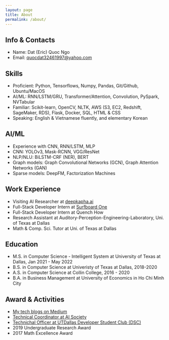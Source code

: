 ```yaml
---
layout: page
title: About
permalink: /about/
---
```


## Info & Contacts
* Name: Dat (Eric) Quoc Ngo
* Email: quocdat32461997@yahoo.com

## Skills
* Proficient: 	Python, Tensorflows, Numpy, Pandas, Git/Github, Ubuntu/MacOS
* AI/ML: 	RNN/LSTM/GRU, Transformer/Attention, Convolution, PySpark, NVTabular
* Familiar:	Scikit-learn, OpenCV, NLTK, AWS (S3, EC2, Redshift, SageMaker, RDS), Flask, Docker, SQL, HTML & CSS
* Speaking: English & Vietnamese fluently, and elementary Korean

## AI/ML
* Experience with CNN, RNN/LSTM, MLP
* CNN: YOLOv3, Mask-RCNN, VGG/ResNet
* NLP/NLU: BiLSTM-CRF (NER), BERT
* Graph models: Graph Convolutional Networks (GCN), Graph Attention Networks (GAN)
* Sparse models: DeepFM, Factorization Machines

## Work Experience
* Visiting AI Researcher at [deepkapha.ai](https://deepkapha.ai/)
* Full-Stack Developer Intern at [Surfboard One](https://www.linkedin.com/company/surfboardco/)
* Full-Stack Developer Intern at Quench How
* Research Assistant at Auditory-Perception-Engineering-Laboratory, Uni. of Texas at Dallas
* Math & Comp. Sci. Tutor at Uni. of Texas at Dallas

## Education
* M.S. in Computer Science - Intelligent System at University of Texas at Dallas, Jan 2021 - May 2022
* B.S. in Computer Science at Univeristy of Texas at Dallas, 2018-2020
* A.S. in Computer Science at Collin College, 2016 - 2020
* B.A. in Business Management at University of Economics in Ho Chi Minh City

## Award & Activities
* [My tech blogs on Medium](https://medium.com/@datngo_79115)
* [Technical Coordinator at AI Society]()
* [Technichal Officer at UTDallas Developer Student Club (DSC)](https://dsc.community.dev/university-of-texas-at-dallas/)
* 2019 Undergraduate Research Award
* 2017 Math Excellence Award
